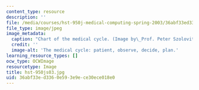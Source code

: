```yaml
---
content_type: resource
description: ''
file: /media/courses/hst-950j-medical-computing-spring-2003/36abf33ed3360e593e9ece30ece018e0_hst-950js03.jpg
file_type: image/jpeg
image_metadata:
  caption: "Chart of the medical cycle. (Image by\_Prof. Peter Szolovits.)"
  credit: ''
  image-alt: 'The medical cycle: patient, observe, decide, plan.'
learning_resource_types: []
ocw_type: OCWImage
resourcetype: Image
title: hst-950js03.jpg
uid: 36abf33e-d336-0e59-3e9e-ce30ece018e0
---
```

